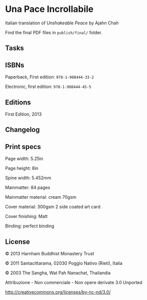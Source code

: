Una Pace Incrollabile
=======================

Italian translation of *Unshakeable Peace* by Ajahn Chah

Find the final PDF files in `publish/final/` folder.

## Tasks

## ISBNs

Paperback, First edition: `978-1-908444-33-2`

Electronic, first edition: `978-1-908444-45-5`

## Editions

First Edition, 2013

## Changelog

## Print specs

Page width: 5.25in

Page height: 8in

Spine width: 5.452mm

Mainmatter: 84 pages

Mainmatter material: cream 70gsm

Cover material: 300gsm 2 side coated art card

Cover finishing: Matt

Binding: perfect binding

## License

&copy; 2013 Harnham Buddhist Monastery Trust

&copy; 2011 Santacittarama, 02030 Poggio Nativo (Rieti), Italia

&copy; 2003 The Sangha, Wat Pah Nanachat, Thailandia

Attribuzione - Non commerciale - Non opere derivate 3.0 Unported

http://creativecommons.org/licenses/by-nc-nd/3.0/
